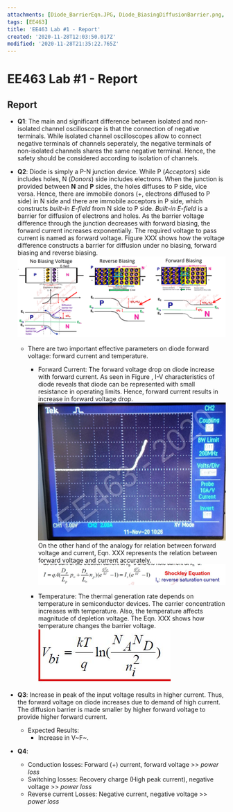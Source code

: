 ```yaml
---
attachments: [Diode_BarrierEqn.JPG, Diode_BiasingDiffusionBarrier.png, Diode_CurrentEqn.JPG, Diode_IVChar.jpg]
tags: [EE463]
title: 'EE463 Lab #1 - Report'
created: '2020-11-28T12:03:50.017Z'
modified: '2020-11-28T21:35:22.765Z'
---
```


# EE463 Lab #1 - Report

## Report

- **Q1**: The main and significant difference between isolated and non-isolated channel oscilloscope is that the connection of negative terminals. While isolated channel oscilloscopes allow to connect negative terminals of channels seperately, the negative terminals of non-isolated channels shares the same negative terminal. Hence, the safety should be considered according to isolation of channels.

- **Q2**: Diode is simply a P-N junction device. While P (*Acceptors*) side includes holes, N (*Donors*) side includes electrons. When the junction is provided between **N** and **P** sides, the holes diffuses to P side, vice versa. Hence, there are immobile donors (+, electrons diffused to P side) in N side and there are immobile acceptors in P side, which constructs *built-in E-field* from N side to P side.
  *Built-in E-field* is a barrier for diffusion of electrons and holes. As the barrier voltage difference through the junction decreases with forward biasing, the forward current increases exponentially. The required voltage to pass current is named as forward voltage. Figure XXX shows how the voltage difference constructs a barrier for diffusion under no biasing, forward biasing and reverse biasing.
![](Diode_BiasingDiffusionBarrier.png)

  * There are two important effective parameters on diode forward voltage: forward current and temperature.
    * Forward Current: The forward voltage drop on diode increase with forward current. As seen in Figure , I-V characteristics of diode reveals that diode can be represented with small resistance in operating limits. Hence, forward current results in increase in forward voltage drop.
    ![](Diode_IVChar.jpg)
    On the other hand of the analogy for relation between forward voltage and current, Eqn. XXX represents the relation between forward voltage and current accurately.
    ![](Diode_CurrentEqn.JPG)
    

    * Temperature: The thermal generation rate depends on temperature in semiconductor devices. The carrier concentration increases with temperature. Also, the temperature affects magnitude of depletion voltage. The Eqn. XXX shows how temperature changes the barrier voltage.
    ![](Diode_BarrierEqn.JPG)

- **Q3**: Increase in peak of the input  voltage results in higher current. Thus, the forward voltage on diode increases due to demand of high current. The diffusion barrier is made smaller by higher forward voltage to provide higher forward current. 
  * Expected Results: 
    * Increase in V~F~.

- **Q4**:
  * Conduction losses: Forward (+) current, forward voltage >> *power loss*
  * Switching losses: Recovery charge (High peak current), negative voltage >> *power loss*
  * Reverse current Losses: Negative current, negative voltage >> *power loss*

    
